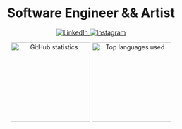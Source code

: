 <h1 align='center'>Software Engineer && Artist</h1>

<p align='center'>
  <a href="https://www.linkedin.com/in/stanislaw-krzyzewski/">
    <img src="https://img.shields.io/badge/LinkedIn-blue?style=flat&logo=linkedin&labelColor=blue" alt="LinkedIn" />
  </a>
  
   <a href="https://www.instagram.com/stash_studio/">
    <img src="https://img.shields.io/badge/Instagram-white?style=flat&logo=instagram&labelColor=white" alt="Instagram" />
  </a>
</p>

<p align="center">
  <img src="https://github-readme-stats.vercel.app/api?username=Stasiulek&show_icons=true&theme=react?count_private=true&hide_border=true&bg_color=0D1117"/ alt='GitHub statistics' height="180">
  <img src="https://github-readme-stats.vercel.app/api/top-langs/?username=Stasiulek&layout=compact&theme=react&hide_border=true&bg_color=0D1117"/ alt='Top languages used' height="180">
</p>
<!--
**Stasiulek/Stasiulek** is a ✨ _special_ ✨ repository because its `README.md` (this file) appears on your GitHub profile.

Here are some ideas to get you started:

- 🔭 I’m currently working on ...
- 🌱 I’m currently learning ...
- 👯 I’m looking to collaborate on ...
- 🤔 I’m looking for help with ...
- 💬 Ask me about ...
- 📫 How to reach me: ...
- 😄 Pronouns: ...
- ⚡ Fun fact: ...
-->

